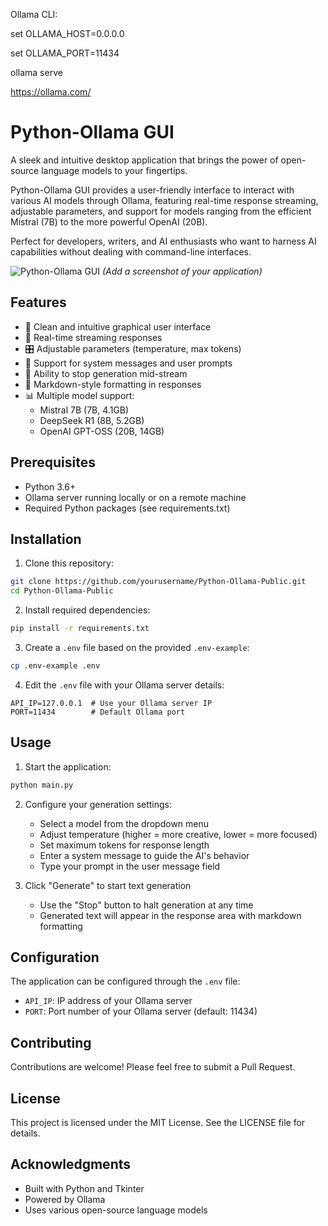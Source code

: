 Ollama CLI:

set OLLAMA_HOST=0.0.0.0

set OLLAMA_PORT=11434

ollama serve



https://ollama.com/

# Python-Ollama GUI

A sleek and intuitive desktop application that brings the power of open-source language models to your fingertips.

Python-Ollama GUI provides a user-friendly interface to interact with various AI models through Ollama, featuring real-time response streaming, adjustable parameters, and support for models ranging from the efficient Mistral (7B) to the more powerful OpenAI (20B).

Perfect for developers, writers, and AI enthusiasts who want to harness AI capabilities without dealing with command-line interfaces.

![Python-Ollama GUI](screenshot.png) *(Add a screenshot of your application)*

## Features

- 🎯 Clean and intuitive graphical user interface
- 🔄 Real-time streaming responses
- 🎛️ Adjustable parameters (temperature, max tokens)
- 📝 Support for system messages and user prompts
- 🛑 Ability to stop generation mid-stream
- 🎨 Markdown-style formatting in responses
- 📊 Multiple model support:
  - Mistral 7B (7B, 4.1GB)
  - DeepSeek R1 (8B, 5.2GB)
  - OpenAI GPT-OSS (20B, 14GB)

## Prerequisites

- Python 3.6+
- Ollama server running locally or on a remote machine
- Required Python packages (see requirements.txt)

## Installation

1. Clone this repository:
```bash
git clone https://github.com/yourusername/Python-Ollama-Public.git
cd Python-Ollama-Public
```

2. Install required dependencies:
```bash
pip install -r requirements.txt
```

3. Create a `.env` file based on the provided `.env-example`:
```bash
cp .env-example .env
```

4. Edit the `.env` file with your Ollama server details:
```
API_IP=127.0.0.1  # Use your Ollama server IP
PORT=11434        # Default Ollama port
```

## Usage

1. Start the application:
```bash
python main.py
```

2. Configure your generation settings:
   - Select a model from the dropdown menu
   - Adjust temperature (higher = more creative, lower = more focused)
   - Set maximum tokens for response length
   - Enter a system message to guide the AI's behavior
   - Type your prompt in the user message field

3. Click "Generate" to start text generation
   - Use the "Stop" button to halt generation at any time
   - Generated text will appear in the response area with markdown formatting

## Configuration

The application can be configured through the `.env` file:
- `API_IP`: IP address of your Ollama server
- `PORT`: Port number of your Ollama server (default: 11434)

## Contributing

Contributions are welcome! Please feel free to submit a Pull Request.

## License

This project is licensed under the MIT License. See the LICENSE file for details.

## Acknowledgments

- Built with Python and Tkinter
- Powered by Ollama
- Uses various open-source language models 
